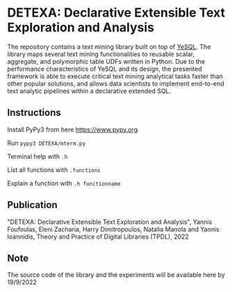 # DΕΤΕΧΑ: Declarative Extensible Text Exploration and Analysis

The repository contains a text mining library built on top of [YeSQL](https://github.com/athenarc/YeSQL/). 
The library maps several text mining functionalities to reusable scalar, aggregate, and polymorphic table UDFs written in Python. Due to the
performance characteristics of YeSQL and its design, the presented framework is
able to execute critical text mining analytical tasks faster than other popular solutions, and allows data scientists to implement end-to-end text analytic pipelines within a declarative extended SQL. 

## Instructions

Install PyPy3 from here https://www.pypy.org

Run `pypy3 DETEXA/mterm.py`

Terminal help with ` .h `

List all functions with ` .functions `

Explain a function with `.h functionname`



## Publication

"DΕΤΕΧΑ: Declarative Extensible Text Exploration and Analysis", Yannis Foufoulas, Eleni Zacharia, Harry Dimitropoulos, Natalia Manola and Yannis Ioannidis, Theory and Practice of Digital Libraries (TPDL), 2022

## Note

The source code of the library and the experiments will be available here by 19/9/2022
